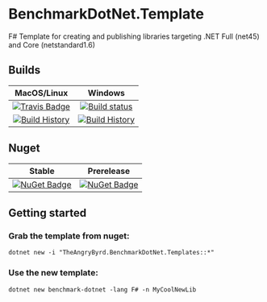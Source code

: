 # BenchmarkDotNet.Template
F# Template for creating and publishing libraries targeting .NET Full (net45) and Core (netstandard1.6)

## Builds

MacOS/Linux | Windows
:---: | :---:
[![Travis Badge](https://travis-ci.org/TheAngryByrd/BenchmarkDotNet.Template.svg?branch=master)](https://travis-ci.org/TheAngryByrd/BenchmarkDotNet.Template) | [![Build status](https://ci.appveyor.com/api/projects/status/wy7oaoavu2i0ca74?svg=true)](https://ci.appveyor.com/project/TheAngryByrd/benchmarkdotnet-template/branch/master)
[![Build History](https://buildstats.info/travisci/chart/TheAngryByrd/BenchmarkDotNet.Template)](https://travis-ci.org/TheAngryByrd/BenchmarkDotNet.Template/builds) | [![Build History](https://buildstats.info/appveyor/chart/TheAngryByrd/benchmarkdotnet-template)](https://ci.appveyor.com/project/TheAngryByrd/BenchmarkDotNet.Template)

## Nuget


Stable | Prerelease
:---: | :---:
[![NuGet Badge](https://buildstats.info/nuget/TheAngryByrd.BenchmarkDotNet.Template)](https://www.nuget.org/packages/TheAngryByrd.BenchmarkDotNet.Template/) | [![NuGet Badge](https://buildstats.info/nuget/TheAngryByrd.BenchmarkDotNet.Template?includePreReleases=true)](https://www.nuget.org/packages/TheAngryByrd.BenchmarkDotNet.Template/)



## Getting started

### Grab the template from nuget:

```
dotnet new -i "TheAngryByrd.BenchmarkDotNet.Templates::*"
```

### Use the new template:

```
dotnet new benchmark-dotnet -lang F# -n MyCoolNewLib
```

